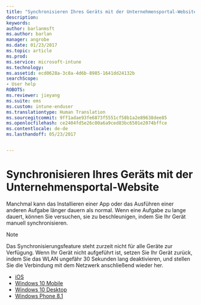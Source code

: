 ```yaml
---
title: "Synchronisieren Ihres Geräts mit der Unternehmensportal-Website | Microsoft-Dokumentation"
description: 
keywords: 
author: barlanmsft
ms.author: barlan
manager: angrobe
ms.date: 01/23/2017
ms.topic: article
ms.prod: 
ms.service: microsoft-intune
ms.technology: 
ms.assetid: ecd0628a-3c8a-4d6b-8985-1641dd24132b
searchScope:
- User help
ROBOTS: 
ms.reviewer: jieyang
ms.suite: ems
ms.custom: intune-enduser
ms.translationtype: Human Translation
ms.sourcegitcommit: 9ff1adae93fe6873f5551cf58b1a2e89638dee85
ms.openlocfilehash: ce2404fd5e26c00a6a9ced83bc6501e2074bffce
ms.contentlocale: de-de
ms.lasthandoff: 05/23/2017


---
```



# <a name="sync-your-device-with-the-company-portal-website"></a>Synchronisieren Ihres Geräts mit der Unternehmensportal-Website

Manchmal kann das Installieren einer App oder das Ausführen einer anderen Aufgabe länger dauern als normal. Wenn eine Aufgabe zu lange dauert, können Sie versuchen, sie zu beschleunigen, indem Sie Ihr Gerät manuell synchronisieren.

> [!Note]
> Das Synchronisierungsfeature steht zurzeit nicht für alle Geräte zur Verfügung. Wenn Ihr Gerät nicht aufgeführt ist, setzen Sie Ihr Gerät zurück, indem Sie das WLAN ungefähr 30 Sekunden lang deaktivieren, und stellen Sie die Verbindung mit dem Netzwerk anschließend wieder her.

* [iOS](sync-your-device-manually-ios.md)
* [Windows 10 Mobile](sync-your-device-manually-windows.md#windows-10-mobile)
* [Windows 10 Desktop](sync-your-device-manually-windows.md#windows-10-desktop)
* [Windows Phone 8.1](sync-your-device-manually-windows.md#windows-phone-81)

